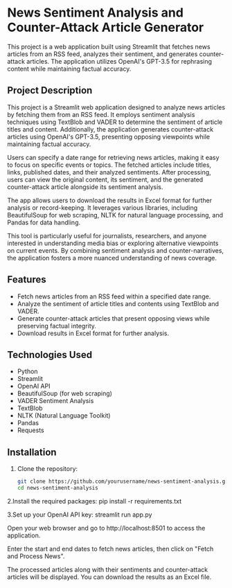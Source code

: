# News Sentiment Analysis and Counter-Attack Article Generator

This project is a web application built using Streamlit that fetches news articles from an RSS feed, analyzes their sentiment, and generates counter-attack articles. The application utilizes OpenAI's GPT-3.5 for rephrasing content while maintaining factual accuracy.

## Project Description

This project is a Streamlit web application designed to analyze news articles by fetching them from an RSS feed. It employs sentiment analysis techniques using TextBlob and VADER to determine the sentiment of article titles and content. Additionally, the application generates counter-attack articles using OpenAI's GPT-3.5, presenting opposing viewpoints while maintaining factual accuracy.

Users can specify a date range for retrieving news articles, making it easy to focus on specific events or topics. The fetched articles include titles, links, published dates, and their analyzed sentiments. After processing, users can view the original content, its sentiment, and the generated counter-attack article alongside its sentiment analysis.

The app allows users to download the results in Excel format for further analysis or record-keeping. It leverages various libraries, including BeautifulSoup for web scraping, NLTK for natural language processing, and Pandas for data handling.

This tool is particularly useful for journalists, researchers, and anyone interested in understanding media bias or exploring alternative viewpoints on current events. By combining sentiment analysis and counter-narratives, the application fosters a more nuanced understanding of news coverage.

## Features

- Fetch news articles from an RSS feed within a specified date range.
- Analyze the sentiment of article titles and contents using TextBlob and VADER.
- Generate counter-attack articles that present opposing views while preserving factual integrity.
- Download results in Excel format for further analysis.

## Technologies Used

- Python
- Streamlit
- OpenAI API
- BeautifulSoup (for web scraping)
- VADER Sentiment Analysis
- TextBlob
- NLTK (Natural Language Toolkit)
- Pandas
- Requests

## Installation

1. Clone the repository:
   ```bash
   git clone https://github.com/yourusername/news-sentiment-analysis.git
   cd news-sentiment-analysis

2.Install the required packages:
  pip install -r requirements.txt

3.Set up your OpenAI API key:
  streamlit run app.py


Open your web browser and go to http://localhost:8501 to access the application.

Enter the start and end dates to fetch news articles, then click on "Fetch and Process News".

The processed articles along with their sentiments and counter-attack articles will be displayed. You can download the results as an Excel file.


